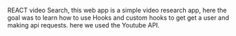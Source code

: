 REACT video Search, this web app is a simple video research app, here the goal was to learn how to use Hooks and custom hooks to get get a user and making api requests. here we used the Youtube API.
